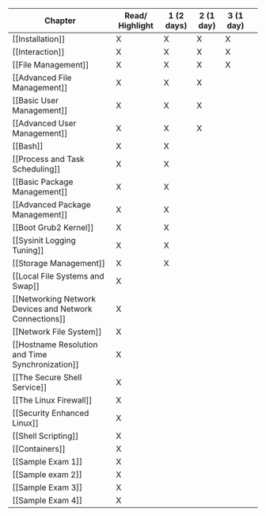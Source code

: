 
| Chapter                                                   | Read/ Highlight | 1 (2 days) | 2 (1 day) | 3 (1 day) |     |
| --------------------------------------------------------- | --------------- | ---------- | --------- | --------- | --- |
| [[Installation]]                                        | X               | X          | X         | X         |     |
| [[Interaction]]                                         | X               | X          | X         | X         |     |
| [[File Management]]                                     | X               | X          | X         | X         |     |
| [[Advanced File Management]]                                 | X               | X          | X         |           |     |
| [[Basic User Management]]                               | X               | X          | X         |           |     |
| [[Advanced User Management]]                                 | X               | X          | X         |           |     |
| [[Bash]]                                          | X               | X          |           |           |     |
| [[Process and Task Scheduling]]                         | X               | X          |           |           |     |
| [[Basic Package Management]]                            | X               | X          |           |           |     |
| [[Advanced Package Management]]                             | X               | X          |           |           |     |
| [[Boot Grub2 Kernel]]                                  | X               | X          |           |           |     |
| [[Sysinit Logging Tuning]]                             | X               | X          |           |           |     |
| [[Storage Management]]                                 | X               | X          |           |           |     |
| [[Local File Systems and Swap]]                        | X               |            |           |           |     |
| [[Networking Network Devices and Network Connections]] | X               |            |           |           |     |
| [[Network File System]]                                | X               |            |           |           |     |
| [[Hostname Resolution and Time Synchronization]]       | X               |            |           |           |     |
| [[The Secure Shell Service]]                           | X               |            |           |           |     |
| [[The Linux Firewall]]                                 | X               |            |           |           |     |
| [[Security Enhanced Linux]]                            | X               |            |           |           |     |
| [[Shell Scripting]]                                    | X               |            |           |           |     |
| [[Containers]]                                         | X               |            |           |           |     |
| [[Sample Exam 1]]                                         | X               |            |           |           |     |
| [[Sample exam 2]]                                         | X               |            |           |           |     |
| [[Sample Exam 3]]                                         | X               |            |           |           |     |
| [[Sample Exam 4]]                                         | X               |            |           |           |     |
